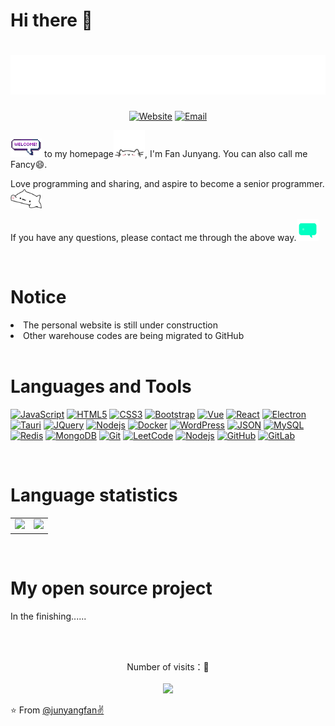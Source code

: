 # Hi there 👋

<!-- 动态打字效果 -->
<h1 align="center">
  <a href="https://www.fanjunyang.zone">
    <img src="./images/hello.svg">
  </a>
</h1>

<!-- 个人资料 -->
<p align="center">
  <a href="https://blog.fanjunyang.zone" target="_blank"><img alt="Website" src="https://img.shields.io/badge/Website-blog.fanjunyang.zone-blue?style=flat&logo=google-chrome"></a>
  <a href="mailto:isjunyang.fan@gmail.com"><img alt="Email" src="https://img.shields.io/badge/Gmail-isjunyang.fan%40gmail.com-%23FCA121?style=flat&logo=gmail"></a>
</p>


<!-- 个人介绍 -->
<img src="./images/welcomeglitch.gif" width="50px" />  to my homepage<img src="./images/giphy.webp" width="50">, I'm Fan Junyang. You can also call me Fancy😄.

Love programming and sharing, and aspire to become a senior programmer.<img src="./images/bongocat.gif" width="50px" />

If you have any questions, please contact me through the above way.<img src="./images/chat.gif" height="35px" />


<br />

# Notice

<li>The personal website is still under construction</li>
<li>Other warehouse codes are being migrated to GitHub</li>

<br />

<!-- 个人技能&工具介绍 -->
# Languages and Tools

[![JavaScript](https://img.shields.io/badge/-JavaScript-black?style=flat&logo=javascript&link=https://github.com/junyangfan)](https://github.com/junyangfan) 
[![HTML5](https://img.shields.io/badge/-HTML5-E34F26?style=flat&logo=html5&logoColor=white&link=https://github.com/junyangfan)](https://github.com/junyangfan) 
[![CSS3](https://img.shields.io/badge/-CSS3-1572B6?style=flat&logo=css3&link=https://github.com/junyangfan)](https://github.com/junyangfan) 
[![Bootstrap](https://img.shields.io/badge/-Bootstrap-563D7C?style=flat&logo=bootstrap&link=https://github.com/junyangfan)](https://github.com/junyangfan) 
[![Vue](https://img.shields.io/badge/-Vue-orange?style=flat&logo=Vue.js&link=https://github.com/junyangfan)](https://github.com/junyangfan) 
[![React](https://img.shields.io/badge/-React-black?style=flat&logo=react&link=https://github.com/junyangfan)](https://github.com/junyangfan) 
[![Electron](https://img.shields.io/badge/-Electron-gray?style=flat&logo=electron&link=https://github.com/junyangfan)](https://github.com/junyangfan) 
[![Tauri](https://img.shields.io/badge/-Tauri-%23FCA121?style=flat&logo=Tauri&link=https://github.com/junyangfan)](https://gitlab.com/junyangfan) 
[![JQuery](https://img.shields.io/badge/-JQuery-blue?style=flat&logo=jquery&link=https://github.com/junyangfan)](https://github.com/junyangfan) 
[![Nodejs](https://img.shields.io/badge/-Nodejs-green?style=flat&logo=Node.js&link=https://github.com/junyangfan)](https://github.com/junyangfan) 
[![Docker](https://img.shields.io/badge/-Docker-black?style=flat&logo=docker&link=https://github.com/junyangfan)](https://github.com/junyangfan) 
[![WordPress](https://img.shields.io/badge/-WordPress-blue?style=flat&logo=wordpress&link=https://github.com/junyangfan)](https://github.com/junyangfan) 
[![JSON](https://img.shields.io/badge/-json-02569B?style=flat&logo=json&link=https://github.com/junyangfan)](https://github.com/junyangfan)
[![MySQL](https://img.shields.io/badge/-MySQL-black?style=flat&logo=mysql&link=https://github.com/junyangfan)](https://github.com/junyangfan)
[![Redis](https://img.shields.io/badge/-Redis-black?style=flat&logo=redis&link=https://github.com/junyangfan)](https://github.com/junyangfan) 
[![MongoDB](https://img.shields.io/badge/-MongoDB-FCA121?style=flat&logo=mongodb&link=https://github.com/junyangfan)](https://github.com/junyangfan)
[![Git](https://img.shields.io/badge/-Git-black?style=flat&logo=git&link=https://github.com/junyangfan)](https://github.com/junyangfan) 
[![LeetCode](https://img.shields.io/badge/-LeetCode-02569B?style=flat&logo=leetCode&link=https://github.com/junyangfan)](https://github.com/junyangfan)
[![Nodejs](https://img.shields.io/badge/-Nodejs-black?style=flat&logo=Node.js&link=https://github.com/junyangfan)](https://github.com/junyangfan) 
[![GitHub](https://img.shields.io/badge/-GitHub-181717?style=flat&logo=github&link=https://github.com/junyangfan)](https://github.com/junyangfan)
[![GitLab](https://img.shields.io/badge/-GitLab-FCA121?style=flat&logo=gitlab&link=https://github.com/junyangfan)](https://gitlab.com/junyangfan) 



<br />

# Language statistics

<!-- 个人使用的最多的语言 仓库 Star 数 -->
<!-- [![Top Langs](https://github-readme-stats.vercel.app/api/top-langs/?username=junyangfan&layout=compact)](https://github.com/junyangfan/github-readme-stats)
[![Top Langs](https://github-readme-stats.vercel.app/api/top-langs/?username=junyangfan)](https://github.com/junyangfan/# github-readme-stats) -->

<!-- ![Fancy's GitHub stats](https://github-readme-stats.vercel.app/api?username=junyangfan&show_icons=true&theme=tokyonight) -->

<table align="center">
  <tr>
    <td>
      <img src="https://github-readme-stats.vercel.app/api/top-langs/?username=junyangfan&theme=tokyonight" />
    </td>
    <td>
      <img src="https://github-readme-stats.vercel.app/api?username=junyangfan&show_icons=true&theme=tokyonight" />
    </td>
  </tr>
</table>

<!-- GitHub Activity Graph
<table align="center">
  <tr>
    <td colspan="2">
      <img src="https://activity-graph.herokuapp.com/graph?username=junyangfan&theme=xcode&bg_color=FF000000&hide_border=true" />
    </td>
  </tr>
</table> -->

<br />

# My open source project

In the finishing......
<!-- 开源项目 -->
<!-- <a href="https://github.com/junyangfan/notes">
  <img align="center" src="https://github-readme-stats.vercel.app/api/pin/?username=junyangfan&repo=notes&theme=radical" />
</a> -->


<br /><br />
<!-- 访问量统计 -->
<p align="center"> 
  Number of visits：👀<br /><br />
  <img src="https://profile-counter.glitch.me/junyangfan/count.svg" />
</p>

⭐️ From [@junyangfan✌](https://github.com/junyangfan)

<!--
**junyangfan/junyangfan** is a ✨ _special_ ✨ repository because its `README.md` (this file) appears on your GitHub profile.

Here are some ideas to get you started:

- 🔭 I’m currently working on ...
- 🌱 I’m currently learning ...
- 👯 I’m looking to collaborate on ...
- 🤔 I’m looking for help with ...
- 💬 Ask me about ...
- 📫 How to reach me: ...
- 😄 Pronouns: ...
- ⚡ Fun fact: ...
-->
